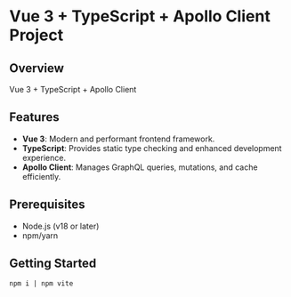 # Vue 3 + TypeScript + Apollo Client Project

## Overview
Vue 3 + TypeScript + Apollo Client

## Features

- **Vue 3**: Modern and performant frontend framework.
- **TypeScript**: Provides static type checking and enhanced development experience.
- **Apollo Client**: Manages GraphQL queries, mutations, and cache efficiently.

## Prerequisites

- Node.js (v18 or later)
- npm/yarn

## Getting Started
```npm i | npm vite```

